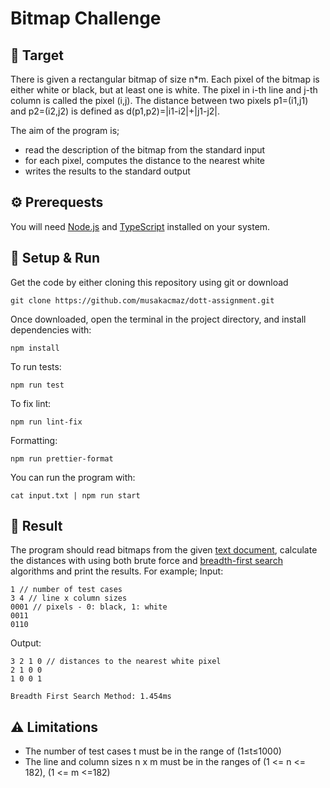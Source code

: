 # Bitmap Challenge

## 🎯 Target

There is given a rectangular bitmap of size n\*m. Each pixel of the bitmap is either white or
black, but at least one is white. The pixel in i-th line and j-th column is called the pixel (i,j). The
distance between two pixels p1=(i1,j1) and p2=(i2,j2) is defined as d(p1,p2)=|i1-i2|+|j1-j2|.

The aim of the program is;

- read the description of the bitmap from the standard input
- for each pixel, computes the distance to the nearest white
- writes the results to the standard output

## ⚙️ Prerequests

You will need [Node.js](https://nodejs.org) and [TypeScript](https://www.typescriptlang.org) installed on your system.

## 🚀 Setup & Run

Get the code by either cloning this repository using git or download

```
git clone https://github.com/musakacmaz/dott-assignment.git
```

Once downloaded, open the terminal in the project directory, and install dependencies with:

```
npm install
```

To run tests:

```
npm run test
```

To fix lint:

```
npm run lint-fix
```

Formatting:

```
npm run prettier-format
```

You can run the program with:

```
cat input.txt | npm run start
```

## 🎉 Result

The program should read bitmaps from the given [text document](https://github.com/musakacmaz/dott-assignment/blob/master/input.txt), calculate the distances with using both brute force and [breadth-first search](https://en.wikipedia.org/wiki/Breadth-first_search) algorithms and print the results. For example;
Input:

```shell
1 // number of test cases
3 4 // line x column sizes
0001 // pixels - 0: black, 1: white
0011
0110
```

Output:

```shell
3 2 1 0 // distances to the nearest white pixel
2 1 0 0
1 0 0 1

Breadth First Search Method: 1.454ms
```

## ⚠️ Limitations

- The number of test cases t must be in the range of (1≤t≤1000)
- The line and column sizes n x m must be in the ranges of (1 <= n <= 182), (1 <= m <=182)
